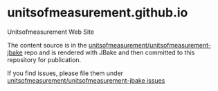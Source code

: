 unitsofmeasurement.github.io
============================

Unitsofmeasurement Web Site

The content source is in the [unitsofmeasurement/unitsofmeasurement-jbake](https://github.com/unitsofmeasurement/unitsofmeasurement-jbake) repo and is rendered with JBake and then committed to this repository for publication.

If you find issues, please file them under [unitsofmeasurement/unitsofmeasurement-jbake issues](https://github.com/unitsofmeasurement/unitsofmeasurement-jbake/issues)
